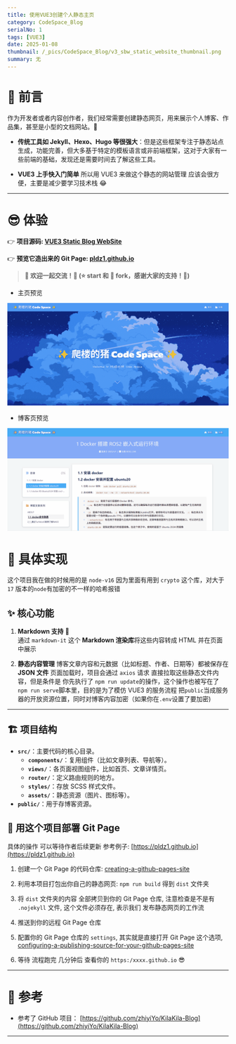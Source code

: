 ```yaml
---
title: 使用VUE3创建个人静态主页
category: CodeSpace_Blog
serialNo: 1
tags: [VUE3]
date: 2025-01-08
thumbnail: /_pics/CodeSpace_Blog/v3_sbw_static_website_thumbnail.png
summary: 无
---
```


# 🌟 前言

作为开发者或者内容创作者，我们经常需要创建静态网页，用来展示个人博客、作品集，甚至是小型的文档网站。🎨

- **传统工具如 Jekyll、Hexo、Hugo 等很强大**：但是这些框架专注于静态站点生成，功能完善，但大多基于特定的模板语言或非前端框架，这对于大家有一些前端的基础，发现还是需要时间去了解这些工具。

- **VUE3 上手快入门简单** 所以用 VUE3 来做这个静态的网站管理 应该会很方便，主要是减少要学习技术栈 😂

---

# 😎 体验

👉 **项目源码: [VUE3 Static Blog WebSite](https://github.com/pldz1/VUE3_Static_Blog_WebSite)**

👉 **预览它造出来的 Git Page: [pldz1.github.io](https://pldz1.github.io)**

> **🎉 欢迎一起交流！💬 (⭐️ start 和 🍴 fork，感谢大家的支持！🙏)**

- 主页预览

![主页预览](/_pics/CodeSpace_Blog/v3_sbw_home_preview.gif)

- 博客页预览

![博客页预览](/_pics/CodeSpace_Blog/v3_sbw_preview_blog.gif)

# 🔨 具体实现

这个项目我在做的时候用的是 `node-v16` 因为里面有用到 `crypto` 这个库，对大于`17` 版本的`node`有加密的不一样的哈希报错

## ✨ 核心功能

1. **Markdown 支持** 📝  
   通过 `markdown-it` 这个 **Markdown 渲染库**将这些内容转成 HTML 并在页面中展示

2. **静态内容管理**
   博客文章内容和元数据（比如标题、作者、日期等）都被保存在 **JSON 文件** 页面加载时，项目会通过 `axios` 请求 直接拉取这些静态文件内容，但是条件是 你先执行了 `npm run update`的操作，这个操作也被写在了 `npm run serve`脚本里，目的是为了模仿 VUE3 的服务流程 把`public`当成服务器的开放资源位置，同时对博客内容加密（如果你在`.env`设置了要加密)

---

## 🏗️ 项目结构

- **`src/`**：主要代码的核心目录。
  - **`components/`**：复用组件（比如文章列表、导航等）。
  - **`views/`**：各页面视图组件，比如首页、文章详情页。
  - **`router/`**：定义路由规则的地方。
  - **`styles/`**：存放 SCSS 样式文件。
  - **`assets/`**：静态资源（图片、图标等）。
- **`public/`**：用于存博客资源。

## 🚀 用这个项目部署 Git Page

具体的操作 可以等待作者后续更新 参考例子: [https://pldz1.github.io](https://pldz1.github.io)

1. 创建一个 Git Page 的代码仓库: [creating-a-github-pages-site](https://docs.github.com/zh/pages/getting-started-with-github-pages/creating-a-github-pages-site)

2. 利用本项目打包出你自己的静态网页: `npm run build` 得到 `dist` 文件夹

3. 将 `dist` 文件夹的内容 全部拷贝到你的 Git Page 仓库, 注意检查是不是有 `.nojekyll` 文件, 这个文件必须存在, 表示我们 发布静态网页的工作流

4. 推送到你的远程 Git Page 仓库

5. 配置你的 Git Page 仓库的 `settings`, 其实就是直接打开 Git Page 这个选项, [configuring-a-publishing-source-for-your-github-pages-site](https://docs.github.com/zh/pages/getting-started-with-github-pages/configuring-a-publishing-source-for-your-github-pages-site)

6. 等待 流程跑完 几分钟后 查看你的 `https:/xxxx.github.io` 😎

---

# 📖 参考

- 参考了 GitHub 项目： [https://github.com/zhiyiYo/KilaKila-Blog](https://github.com/zhiyiYo/KilaKila-Blog)

---
